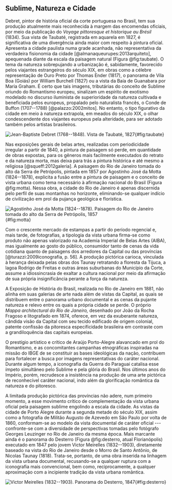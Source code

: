 Sublime, Natureza e Cidade
--------------------------

Debret, pintor de história oficial da corte portuguesa no Brasil, tem
sua produção atualmente mais reconhecida à margem das encomendas
oficiais, por meio da publicação do *Voyage pittoresque et historique
au Brésil* (1834). Sua vista de Taubaté, registrada em aquarela em
1827, é significativa de uma divergência ainda maior com respeito à
pintura oficial. Apresenta a cidade paulista numa grade acanhada, não
representativa da verdadeira fisionomia da cidade
[@almanaqueurupes:2013arquiteto], apequenada diante da escala da
paisagem natural (Figura @fig:taubate). O tema da natureza
sobrepujando a urbanização é, sabidamente, favorecido pelos viajantes
estrangeiros do século XIX, em obras como a célebre representação de
Ouro Preto por Thomas Ender (1817), o panorama de Vila Boa (Goiás) por
William Burchell (1827) ou a vista da Baía de Guanabara por Maria
Graham.
É certo que tais imagens, tributárias do conceito de Sublime
oriundo do Romantismo europeu, sinalizam um espírito de
exotismo modelado no discurso iluminista de superioridade da
natureza cultivada e beneficiada pelos europeus, propalado
pelo naturalista francês, o Conde de Buffon (1707--1788)
[@palazzo:2002mitos]. No entanto, o tipo figurativo da cidade em meio
à natureza extrapola, em meados do século XIX, o olhar condescendente
dos viajantes europeus pela alteridade, para ser adotado também pelos
artistas brasileiros. 

![Jean-Baptiste Debret (1768--1848). Vista de Taubaté, 1827
 ](figures/jb_debret_taubate.jpeg){#fig:taubate}

Nas exposições gerais de belas artes, realizadas com periodicidade
irregular a partir de 1840, a pintura de paisagem só perde, em
quantidade de obras expostas, para os gêneros mais facilmente
executados do retrato e da natureza morta, mas deixa para trás a
pintura histórica e até mesmo a religiosa [@squeff:2012galeria]. A
paisagem do Rio de Janeiro tomada do alto da Serra de Petrópolis,
pintada em 1857 por Agostinho José da Motta (1824--1878), explicita a
fusão entre a pintura de paisagem e o conceito de vista urbana como
tema necessário à afirmação nacional do Brasil (Figura @fig:motta).
Nessa obra, a cidade do Rio de Janeiro é apenas discernida pelo perfil
de suas montanhas no horizonte, eliminando-se qualquer indício de
civilização em prol da pujança geológica e florística. 

![Agostinho José da Motta (1824--1878). 
  Paisagem do Rio de Janeiro tomada do alto da Serra de Petrópolis,
  1857](figures/Agostinho_Jose_da_Mota_-_Paisagem_do_Rio_de_Janeiro.jpg){#fig:motta}

Com o crescente mercado de estampas a partir do período regencial e,
mais tarde, de fotografias, a tipologia da vista urbana
firma-se como produto não apenas valorizado na
Academia Imperial de Belas Artes (AIBA),
mas igualmente ao gosto do público, consumidor tanto de cenas da
vida cotidiana quanto de paisagens dos arredores da Capital ou
das províncias [@turazzi:2009iconografia, p. 56]. A produção pictórica
carioca, vinculada à herança deixada pelas obras dos Taunay retratando
a floresta da Tijuca, a lagoa Rodrigo de Freitas e outras áreas
suburbanas do Município da Corte, assume a idiossincrasia de
exaltar a cultura nacional por meio da afirmação de sua própria
insignificância perante a força da natureza.

A Exposição de História do Brasil, realizada no Rio de Janeiro em
1881, não alinha em suas galerias de arte nada além de vistas da
Capital, as quais se distribuem entre o panorama urbano documental e
as cenas da pujante natureza e relevo entre os quais a própria cidade
se perde.
O próprio *Mappa architectural do Rio de Janeiro,* desenhado por João
da Rocha Fragoso e litografado em 1874, oferece, em vez da exuberante
natureza, cândida visão da Capital com seu tecido edificado de origem
colonial, patente confissão da pitoresca especificidade brasileira em
contraste com a grandiloquência das capitais europeias. 

O prestígio artístico e crítico de Araújo Porto-Alegre alavancado em
prol do Romantismo, e as concomitantes campanhas etnográficas
inspiradas na missão do IBGE de se constituir as bases ideológicas da
nação, contribuem para fortalecer a busca por imagens representativas
do caráter nacional. Durante algum tempo, a iconografia da Guerra do
Paraguai catalisa esse ímpeto simultâneo pelo Sublime e pela glória do
Brasil. Nos últimos anos do Império, porém, recrudesce a insistência
na produção de uma arte pictórica de reconhecível caráter nacional,
indo além da glorificação romântica da natureza e do pitoresco.

A limitada produção pictórica das províncias não adere, num primeiro
momento, a esse movimento crítico de complementação da vista urbana
oficial pela paisagem sublime engolindo a escala da cidade. As vistas
da cidade de Porto Alegre durante a segunda metade do século XIX,
assim como a fotografia de Militão Augusto de Azevedo em São Paulo por
volta de 1860, conformam-se ao modelo da vista documental de caráter
oficial --- confronte-se com a diversidade de perspectivas tomadas
pelo fotógrafo Georges Leuzinger no Rio de Janeiro da mesma época.
Mais marcante ainda é o panorama do Desterro (Figura @fig:desterro,
atual Florianópolis) executado em 1847 pelo jovem Victor Meirelles
(1832--1903), diretamente baseado na vista do Rio de Janeiro desde o
Morro de Santo Antônio, de Nicolas Taunay (1818). Trata-se, portanto,
de uma obra inserida na linhagem da vista urbana documental,
recusando-se a qualquer ruptura com a iconografia mais convencional,
bem como, reciprocamente, a qualquer aproximação com a incipiente
tradição da vista urbana romântica. 

![Victor Meirelles (1832--1903). Panorama do Desterro, 1847
 ](figures/Victor_Meirelles_-_Vista_do_Desterro_-_c._1847.jpg){#fig:desterro}

